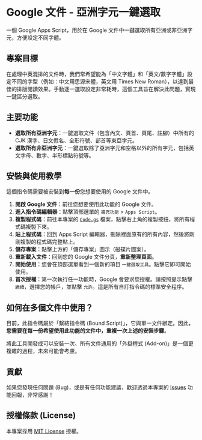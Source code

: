 # Google 文件 - 亞洲字元一鍵選取
一個 Google Apps Script，用於在 Google 文件中一鍵選取所有亞洲或非亞洲字元，方便設定不同字體。

## 專案目標

在處理中英混排的文件時，我們常希望能為「中文字體」和「英文/數字字體」設定不同的字型（例如：中文用思源宋體，英文用 Times New Roman），以達到最佳的排版閱讀效果。手動逐一選取設定非常耗時，這個工具旨在解決此問題，實現一鍵區分選取。

## 主要功能

* **選取所有亞洲字元**：一鍵選取文件（包含內文、頁首、頁尾、註腳）中所有的 CJK 漢字、日文假名、全形符號、部首等東亞字元。
* **選取所有非亞洲字元**：一鍵選取除了亞洲字元和空格以外的所有字元，包括英文字母、數字、半形標點符號等。

## 安裝與使用教學

這個指令碼需要被安裝到**每一份**您想要使用的 Google 文件中。

1.  **開啟 Google 文件**：前往您想要使用此功能的 Google 文件。
2.  **進入指令碼編輯器**：點擊頂部選單的 `擴充功能` > `Apps Script`。
3.  **複製程式碼**：前往本專案的 [`Code.gs`](https://github.com/rayyue300/GoogleDocs-AsianCharactersSelector/blob/main/Code.gs) 檔案，點擊右上角的複製按鈕，將所有程式碼複製下來。
4.  **貼上程式碼**：回到 Apps Script 編輯器，刪除裡面原有的所有內容，然後將剛剛複製的程式碼完整貼上。
5.  **儲存專案**：點擊上方的「儲存專案」圖示（磁碟片圖案）。
6.  **重新載入文件**：回到您的 Google 文件分頁，**重新整理頁面**。
7.  **開始使用**：您會在頂部選單看到一個新的項目 `一鍵選取工具`。點擊它即可開始使用。
8.  **首次授權**：第一次執行任一功能時，Google 會要求您授權。請按照提示點擊 `繼續`，選擇您的帳戶，並點擊 `允許`。這是所有自訂指令碼的標準安全程序。

## 如何在多個文件中使用？

目前，此指令碼屬於「繫結指令碼 (Bound Script)」，它與單一文件綁定。因此，**您需要在每一份希望使用此功能的文件中，重複一次上述的安裝步驟**。

將此工具開發成可以安裝一次、所有文件通用的「外掛程式 (Add-on)」是一個更複雜的過程，未來可能會考慮。

## 貢獻

如果您發現任何問題 (Bug)，或是有任何功能建議，歡迎透過本專案的 [Issues](https://github.com/rayyue300/GoogleDocs-AsianCharactersSelector/issues) 功能回報，非常感謝！

## 授權條款 (License)

本專案採用 [MIT License](https://opensource.org/licenses/MIT) 授權。

